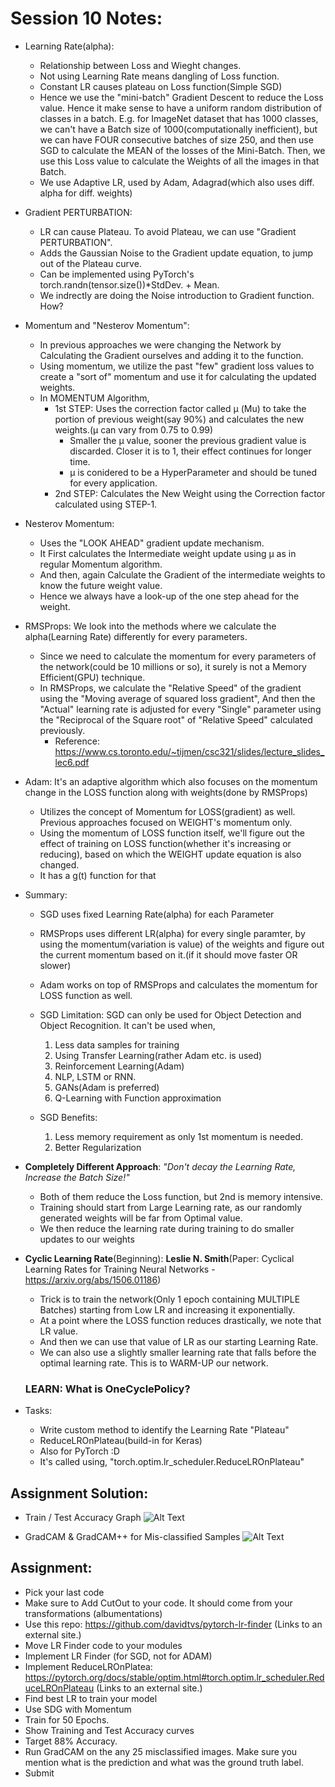# Session 10 Notes:
* Learning Rate(alpha):
	- Relationship between Loss and Wieght changes.
	- Not using Learning Rate means dangling of Loss function.
	- Constant LR causes plateau on Loss function(Simple SGD)
	- Hence we use the "mini-batch" Gradient Descent to reduce the Loss value. Hence it make sense to have a uniform random distribution of classes in a batch.
		E.g. for ImageNet dataset that has 1000 classes, we can't have a Batch size of 1000(computationally inefficient), but we can have FOUR consecutive batches of size 250, and then use SGD to calculate the MEAN of the losses of the Mini-Batch. Then, we use this Loss value to calculate the Weights of all the images in that Batch.
	- We use Adaptive LR, used by Adam, Adagrad(which also uses diff. alpha for diff. weights)

* Gradient PERTURBATION:
	- LR can cause Plateau. To avoid Plateau, we can use "Gradient PERTURBATION".
	- Adds the Gaussian Noise to the Gradient update equation, to jump out of the Plateau curve.
	- Can be implemented using PyTorch's torch.randn(tensor.size())*StdDev. + Mean.
	- We indrectly are doing the Noise introduction to Gradient function. How?

* Momentum and "Nesterov Momentum":
	- In previous approaches we were changing the Network by Calculating the Gradient ourselves and adding it to the function.
	- Using momentum, we utilize the past "few" gradient loss values to create a "sort of" momentum and use it for calculating the updated weights.
	- In MOMENTUM Algorithm, 
		* 1st STEP: Uses the correction factor called μ (Mu) to take the portion of previous weight(say 90%) and calculates the new weights.(μ can vary from 0.75 to 0.99)
			- Smaller the μ value, sooner the previous gradient value is discarded. Closer it is to 1, their effect continues for longer time.
			- μ is conidered to be a HyperParameter and should be tuned for every application.
		* 2nd STEP: Calculates the New Weight using the Correction factor calculated using STEP-1.

* Nesterov Momentum:
	- Uses the "LOOK AHEAD" gradient update mechanism.
	- It First calculates the Intermediate weight update using μ as in regular Momentum algorithm.
	- And then, again Calculate the Gradient of the intermediate weights to know the future weight value.
	- Hence we always have a look-up of the one step ahead for the weight.

* RMSProps: We look into the methods where we calculate the alpha(Learning Rate) differently for every parameters.
	- Since we need to calculate the momentum for every parameters of the network(could be 10 millions or so), it surely is not a Memory Efficient(GPU) technique.
	- In RMSProps, we calculate the "Relative Speed" of the gradient using the "Moving average of squared loss gradient", And then the "Actual" learning rate is adjusted for every "Single" parameter using the "Reciprocal of the Square root" of "Relative Speed" calculated previously.
		* Reference: https://www.cs.toronto.edu/~tijmen/csc321/slides/lecture_slides_lec6.pdf

* Adam: It's an adaptive algorithm which also focuses on the momentum change in the LOSS function along with weights(done by RMSProps)
	- Utilizes the concept of Momentum for LOSS(gradient) as well. Previous approaches focused on WEIGHT's momentum only.
	- Using the momentum of LOSS function itself, we'll figure out the effect of training on LOSS function(whether it's increasing or reducing), based on which the WEIGHT update equation is also changed.
	- It has a g(t) function for that

* Summary:
	- SGD uses fixed Learning Rate(alpha) for each Parameter
	- RMSProps uses different LR(alpha) for every single paramter, by using the momentum(variation is value) of the weights and figure out the current momentum based on it.(if it should move faster OR slower)
	- Adam works on top of RMSProps and calculates the momentum for LOSS function as well.
	- SGD Limitation: SGD can only be used for Object Detection and Object Recognition. It can't be used when,
		1. Less data samples for training
		2. Using Transfer Learning(rather Adam etc. is used)
		3. Reinforcement Learning(Adam)
		4. NLP, LSTM or RNN.
		5. GANs(Adam is preferred)
		6. Q-Learning with Function approximation

	- SGD Benefits:
		1. Less memory requirement as only 1st momentum is needed.
		2. Better Regularization

* **Completely Different Approach**: *"Don't decay the Learning Rate, Increase the Batch Size!"*
	- Both of them reduce the Loss function, but 2nd is memory intensive.
	- Training should start from Large Learning rate, as our randomly generated weights will be far from Optimal value.
	- We then reduce the learning rate during training to do smaller updates to our weights

* **Cyclic Learning Rate**(Beginning): **Leslie N. Smith**(Paper: Cyclical Learning Rates for Training Neural Networks - https://arxiv.org/abs/1506.01186)
	* Trick is to train the network(Only 1 epoch containing MULTIPLE Batches) starting from Low LR and increasing it exponentially.
	* At a point where the LOSS function reduces drastically, we note that LR value.
	* And then we can use that value of LR as our starting Learning Rate.
	* We can also use a slightly smaller learning rate that falls before the optimal learning rate. This is to WARM-UP our network.

	### LEARN: What is **OneCyclePolicy**?

* Tasks:
	- Write custom method to identify the Learning Rate "Plateau"
	- ReduceLROnPlateau(build-in for Keras)
	- Also for PyTorch :D
	- It's called using, "torch.optim.lr_scheduler.ReduceLROnPlateau"

## Assignment Solution:
- Train / Test Accuracy Graph
![Alt Text](https://github.com/upadhyayprakash/eva4/blob/master/S10/train_test_accuracy.jpeg "Train/Test Accuracy Graph")

- GradCAM & GradCAM++ for Mis-classified Samples
![Alt Text](https://github.com/upadhyayprakash/eva4/blob/master/S10/output_misclassified_gradcam.jpeg "GradCAM & GradCAM++ for Mis-classified Samples")

## Assignment: 

- Pick your last code
- Make sure  to Add CutOut to your code. It should come from your transformations (albumentations)
- Use this repo: https://github.com/davidtvs/pytorch-lr-finder (Links to an external site.) 
- Move LR Finder code to your modules
- Implement LR Finder (for SGD, not for ADAM)
- Implement ReduceLROnPlatea: https://pytorch.org/docs/stable/optim.html#torch.optim.lr_scheduler.ReduceLROnPlateau (Links to an external site.)
- Find best LR to train your model
- Use SDG with Momentum
- Train for 50 Epochs. 
- Show Training and Test Accuracy curves
- Target 88% Accuracy.
- Run GradCAM on the any 25 misclassified images. Make sure you mention what is the prediction and what was the ground truth label.
- Submit
